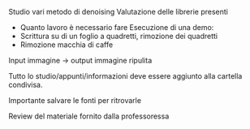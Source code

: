 Studio vari metodo di denoising
Valutazione delle librerie presenti
- Quanto lavoro è necessario fare
Esecuzione di una demo:
- Scrittura su di un foglio a quadretti, rimozione dei quadretti
- Rimozione macchia di caffe

Input immagine -> output immagine ripulita


Tutto lo studio/appunti/informazioni deve essere aggiunto alla cartella condivisa.

Importante salvare le fonti per ritrovarle

Review del materiale fornito dalla professoressa